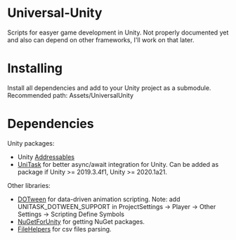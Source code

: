 # Universal-Unity
Scripts for easyer game development in Unity. Not properly documented yet and also can depend on other frameworks, I'll work on that later.

# Installing
Install all dependencies and add to your Unity project as a submodule. 
Recommended path: Assets/UniversalUnity

# Dependencies
Unity packages:
- Unity [Addressables](https://docs.unity3d.com/Manual/com.unity.addressables.html)
- [UniTask](https://github.com/Cysharp/UniTask) for better async/await integration for Unity. 
Can be added as package if Unity >= 2019.3.4f1, Unity >= 2020.1a21.

Other libraries:
- [DOTween](http://dotween.demigiant.com/getstarted.php) for data-driven animation scripting.
Note: add UNITASK_DOTWEEN_SUPPORT in ProjectSettings -> Player -> Other Settings -> Scripting Define Symbols
- [NuGetForUnity](https://github.com/GlitchEnzo/NuGetForUnity) for getting NuGet packages.
- [FileHelpers](https://github.com/MarcosMeli/FileHelpers) for csv files parsing.

